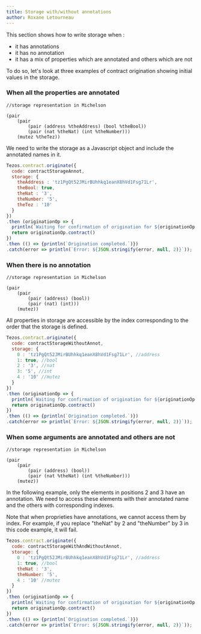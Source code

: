 ```yaml
---
title: Storage with/without annotations
author: Roxane Letourneau
---
```


This section shows how to write storage when :
- it has annotations
- it has no annotation
- it has a mix of properties which are annotated and others which are not

To do so, let's look at three examples of contract origination showing initial values in the storage.

### When all the properties are annotated

```
//storage representation in Michelson

(pair 
    (pair 
        (pair (address %theAddress) (bool %theBool)) 
        (pair (nat %theNat) (int %theNumber)))
    (mutez %theTez)) 
```

We need to write the storage as a Javascript object and include the annotated names in it.

```js live noInline
Tezos.contract.originate({
  code: contractStorageAnnot,
  storage: {
    theAddress : 'tz1PgQt52JMirBUhhkq1eanX8hVd1Fsg71Lr',
    theBool: true,
    theNat : '3',
    theNumber: '5',
    theTez : '10'
  }
})
.then (originationOp => {
  println(`Waiting for confirmation of origination for ${originationOp.contractAddress}...`);
  return originationOp.contract()
})
.then (() => {println(`Origination completed.`)})
.catch(error => println(`Error: ${JSON.stringify(error, null, 2)}`));
```
### When there is no annotation

```
//storage representation in Michelson

(pair 
    (pair 
        (pair (address) (bool)) 
        (pair (nat) (int)))
    (mutez)) 
```
All properties in storage are accessible by the index corresponding to the order that the storage is defined.

```js live noInline
Tezos.contract.originate({
  code: contractStorageWithoutAnnot,
  storage: {
    0 : 'tz1PgQt52JMirBUhhkq1eanX8hVd1Fsg71Lr', //address
    1: true, //bool
    2 : '3', //nat
    3: '5', //int
    4 : '10' //mutez
  }
})
.then (originationOp => {
  println(`Waiting for confirmation of origination for ${originationOp.contractAddress}...`);
  return originationOp.contract()
})
.then (() => {println(`Origination completed.`)})
.catch(error => println(`Error: ${JSON.stringify(error, null, 2)}`));
```

### When some arguments are annotated and others are not

```
//storage representation in Michelson

(pair 
    (pair 
        (pair (address) (bool)) 
        (pair (nat %theNat) (int %theNumber)))
    (mutez))
```

In the following example, only the elements in positions 2 and 3 have an annotation. We need to access these elements with their annotated name and the others with corresponding indexes.

Note that when proprieties have annotations, we cannot access them by index. For example, if you replace "theNat" by 2 and "theNumber" by 3 in this code example, it will fail.

```js live noInline
Tezos.contract.originate({
  code: contractStorageWithAndWithoutAnnot,
  storage: {
    0 : 'tz1PgQt52JMirBUhhkq1eanX8hVd1Fsg71Lr', //address
    1: true, //bool
    theNat : '3',
    theNumber: '5',
    4 : '10' //mutez
  }
})
.then (originationOp => {
  println(`Waiting for confirmation of origination for ${originationOp.contractAddress}...`);
  return originationOp.contract()
})
.then (() => {println(`Origination completed.`)})
.catch(error => println(`Error: ${JSON.stringify(error, null, 2)}`));
```
